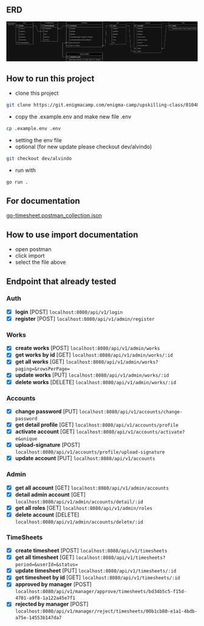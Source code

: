 ## ERD

![TMA.png](TMA.png)

## How to run this project

- clone this project

```bash
git clone https://git.enigmacamp.com/enigma-camp/upskilling-class/01040726-upskilling-angular/final-task/be-timesheet-app/golang-timesheet.git
```

- copy the .example.env and make new file .env

```bash
cp .example.env .env 
```

- setting the env file
- optional (for new update please checkout dev/alvindo)

```bash
git checkout dev/alvindo
```

- run with

```bash
go run . 
```

## For documentation

[go-timesheet.postman_collection.json](go-timesheet.postman_collection.json)

## How to use import documentation

- open postman
- click import
- select the file above

## Endpoint that already tested

### Auth

- [x] **login** [POST] `localhost:8080/api/v1/login`
- [x] **register** [POST] `localhost:8080/api/v1/admin/register`

### Works

- [x] **create works** [POST] `localhost:8080/api/v1/admin/works`
- [x] **get works by id** [GET] `localhost:8080/api/v1/admin/works/:id`
- [x] **get all works** [GET] `localhost:8080/api/v1/admin/works?paging=&rowsPerPage=`
- [x] **update works** [PUT] `localhost:8080/api/v1/admin/works/:id`
- [x] **delete works** [DELETE] `localhost:8080/api/v1/admin/works/:id`

### Accounts

- [x] **change password** [PUT] `localhost:8080/api/v1/accounts/change-password`
- [x] **get detail profile** [GET] `localhost:8080/api/v1/accounts/profile`
- [x] **activate account** [GET] `localhost:8080/api/v1/accounts/activate?e&unique`
- [x] **upload-signature** [POST] `localhost:8080/api/v1/accounts/profile/upload-signature`
- [x] **update account** [PUT] `localhost:8080/api/v1/accounts`

### Admin

- [x] **get all account** [GET] `localhost:8080/api/v1/admin/accounts`
- [x] **detail admin account** [GET] `localhost:8080/api/v1/admin/accounts/detail/:id`
- [x] **get all roles** [GET] `localhost:8080/api/v1/admin/roles`
- [x] **delete account** [DELETE] `localhost:8080/api/v1/admin/accounts/delete/:id`

### TimeSheets

- [x] **create timesheet** [POST] `localhost:8080/api/v1/timesheets`
- [x] **get all timesheet** [GET] `localhost:8080/api/v1/timesheets?period=&userId=&status=`
- [x] **update timesheet** [PUT] `localhost:8080/api/v1/timesheets/:id`
- [x] **get timesheet by id** [GET] `localhost:8080/api/v1/timesheets/:id`
- [x] **approved by manager** [POST] `localhost:8080/api/v1/manager/approve/timesheets/bd34b5c5-f15d-4701-a9f8-1a122a45e7f1`
- [x] **rejected by manager** [POST] `localhost:8080/api/v1/manager/reject/timesheets/00b1cb80-e1a1-4bdb-a75e-14553b147da7`